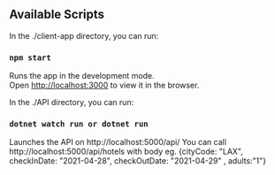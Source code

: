 ## Available Scripts

In the ./client-app directory, you can run:

### `npm start`

Runs the app in the development mode.\
Open [http://localhost:3000](http://localhost:3000) to view it in the browser.

In the ./API directory, you can run:

### `dotnet watch run or dotnet run`

Launches the API on http://localhost:5000/api/
You can call http://localhost:5000/api/hotels with body eg.
{cityCode: "LAX", checkInDate: "2021-04-28", checkOutDate: "2021-04-29" , adults:"1"}
